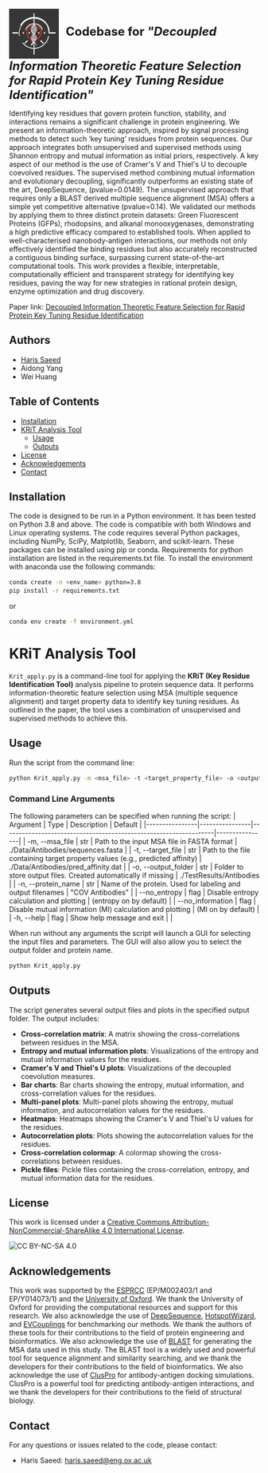 <p align="left">
  <img src="KRIT.png" alt="Project Logo" width="100" style="vertical-align: middle; margin-right: 10px;">
  <strong style="font-size: 24px;">Codebase for <em>"Decoupled Information Theoretic Feature Selection for Rapid Protein Key Tuning Residue Identification"</em></strong>
</p>



Identifying key residues that govern protein function, stability, and interactions remains a significant challenge in protein engineering. We present an information-theoretic approach, inspired by signal processing methods to detect such ‘key tuning’ residues from protein sequences. Our approach integrates both unsupervised and supervised methods using Shannon entropy and mutual information as initial priors, respectively. A key aspect of our method is the use of Cramer's V and Thiel's U to decouple coevolved residues. The supervised method combining mutual information and evolutionary decoupling,  significantly outperforms an existing state of the art, DeepSequence, (pvalue=0.0149). The unsupervised approach that requires only a BLAST derived multiple sequence alignment (MSA) offers a simple yet competitive alternative (pvalue=0.14). We validated our methods by applying them to three distinct protein datasets: Green Fluorescent Proteins (GFPs), rhodopsins, and alkanal monooxygenases, demonstrating a high predictive efficacy compared to established tools. When applied to well-characterised nanobody-antigen interactions, our methods not only effectively identified the binding residues but also accurately reconstructed a contiguous binding surface, surpassing current state-of-the-art computational tools. This work provides a flexible, interpretable, computationally efficient and transparent strategy for identifying key residues, paving the way for new strategies in rational protein design, enzyme optimization and drug discovery.

Paper link: [Decoupled Information Theoretic Feature Selection for Rapid Protein Key Tuning Residue Identification](https://doi.org/10.1101/2023.10.02.560679)

## Authors
- [Haris Saeed](https://hs280portfolio.netlify.app/)
- Aidong Yang
- Wei Huang

## Table of Contents
- [Installation](#installation)
- [KRiT Analysis Tool](#krit-analysis-tool)
    - [Usage](#usage)
    - [Outputs](#outputs)
- [License](#license)
- [Acknowledgements](#acknowledgements)
- [Contact](#contact)

## Installation
The code is designed to be run in a Python environment. It has been tested on Python 3.8 and above. The code is compatible with both Windows and Linux operating systems. The code requires several Python packages, including NumPy, SciPy, Matplotlib, Seaborn, and scikit-learn. These packages can be installed using pip or conda. Requirements for python installation are listed in the requirements.txt file. To install the environment with anaconda use the following commands:

```bash
conda create -n <env_name> python=3.8
pip install -r requirements.txt
```
or 
```bash
conda env create -f environment.yml
```

# KRiT Analysis Tool
`Krit_apply.py` is a command-line tool for applying the **KRiT (Key Residue Identification Tool)** analysis pipeline to protein sequence data. It performs information-theoretic feature selection using MSA (multiple sequence alignment) and target property data to identify key tuning residues. As outlined in the paper, the tool uses a combination of unsupervised and supervised methods to achieve this.

## Usage

Run the script from the command line:

```bash
python Krit_apply.py -m <msa_file> -t <target_property_file> -o <output_folder> -n <protein_name>
```

### Command Line Arguments
The following parameters can be specified when running the script:
| Argument	| Type	| Description	| Default |
|----------------|----------------|------------------------------------------------------------------|----------------|
| -m, --msa_file	| str	| Path to the input MSA file in FASTA format	| ./Data/Antibodies/sequences.fasta |
| -t, --target_file	| str	| Path to the file containing target property values (e.g., predicted affinity)	| ./Data/Antibodies/pred_affinity.dat |
| -o, --output_folder	| str	| Folder to store output files. Created automatically if missing	| ./TestResults/Antibodies |
| -n, --protein_name	| str	| Name of the protein. Used for labeling and output filenames	| "COV Antibodies" |
| --no_entropy	| flag	| Disable entropy calculation and plotting	| (entropy on by default) |
| --no_information	| flag	| Disable mutual information (MI) calculation and plotting	| (MI on by default) |
| -h, --help	| flag	| Show help message and exit	|  |


When run without any arguments the script will launch a GUI for selecting the input files and parameters. The GUI will also allow you to select the output folder and protein name. 

```bash
python Krit_apply.py
```

## Outputs
The script generates several output files and plots in the specified output folder. The output includes:
- **Cross-correlation matrix**: A matrix showing the cross-correlations between residues in the MSA.
- **Entropy and mutual information plots**: Visualizations of the entropy and mutual information values for the residues.
- **Cramer's V and Thiel's U plots**: Visualizations of the decoupled coevolution measures.
- **Bar charts**: Bar charts showing the entropy, mutual information, and cross-correlation values for the residues.
- **Multi-panel plots**: Multi-panel plots showing the entropy, mutual information, and autocorrelation values for the residues.
- **Heatmaps**: Heatmaps showing the Cramer's V and Thiel's U values for the residues.
- **Autocorrelation plots**: Plots showing the autocorrelation values for the residues.
- **Cross-correlation colormap**: A colormap showing the cross-correlations between residues.
- **Pickle files**: Pickle files containing the cross-correlation, entropy, and mutual information data for the residues.

## License

This work is licensed under a [Creative Commons Attribution-NonCommercial-ShareAlike 4.0 International License](https://creativecommons.org/licenses/by-nc-sa/4.0/).

![CC BY-NC-SA 4.0](https://licensebuttons.net/l/by-nc-sa/4.0/88x31.png)

## Acknowledgements
This work was supported by the [ESPRCC](https://www.ukri.org/councils/epsrc/) (EP/M002403/1 and EP/Y014073/1) and the [University of Oxford](https://www.ox.ac.uk/). We thank the University of Oxford for providing the computational resources and support for this research.
We also acknowledge the use of [DeepSequence](https://github.com/debbiemarkslab/DeepSequence), [HotspotWizard](https://doi.org/10.1093/nar/gky417), and [EVCouplings](https://github.com/debbiemarkslab/EVcouplings) for benchmarking our methods. We thank the authors of these tools for their contributions to the field of protein engineering and bioinformatics. We also acknowledge the use of [BLAST](https://blast.ncbi.nlm.nih.gov/Blast.cgi) for generating the MSA data used in this study. The BLAST tool is a widely used and powerful tool for sequence alignment and similarity searching, and we thank the developers for their contributions to the field of bioinformatics. We also acknowledge the use of [ClusPro](https://cluspro.org/help.php) for antibody-antigen docking simulations. ClusPro is a powerful tool for predicting antibody-antigen interactions, and we thank the developers for their contributions to the field of structural biology.

## Contact
For any questions or issues related to the code, please contact:
- Haris Saeed: [haris.saeed@eng.ox.ac.uk](mailto:haris.saeed@eng.ox.ac.uk)



